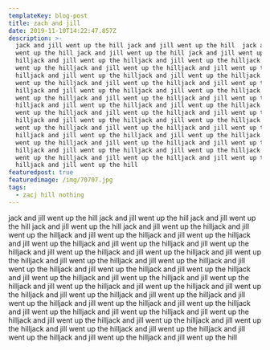 ```yaml
---
templateKey: blog-post
title: zach and jill
date: 2019-11-10T14:22:47.857Z
description: >-
  jack and jill went up the hill jack and jill went up the hill  jack and jill
  went up the hill jack and jill went up the hill jack and jill went up the
  hilljack and jill went up the hilljack and jill went up the hilljack and jill
  went up the hilljack and jill went up the hilljack and jill went up the
  hilljack and jill went up the hilljack and jill went up the hilljack and jill
  went up the hilljack and jill went up the hilljack and jill went up the
  hilljack and jill went up the hilljack and jill went up the hilljack and jill
  went up the hilljack and jill went up the hilljack and jill went up the
  hilljack and jill went up the hilljack and jill went up the hilljack and jill
  went up the hilljack and jill went up the hilljack and jill went up the
  hilljack and jill went up the hilljack and jill went up the hilljack and jill
  went up the hilljack and jill went up the hilljack and jill went up the
  hilljack and jill went up the hilljack and jill went up the hilljack and jill
  went up the hilljack and jill went up the hilljack and jill went up the
  hilljack and jill went up the hilljack and jill went up the hilljack and jill
  went up the hilljack and jill went up the hilljack and jill went up the
  hilljack and jill went up the hill
featuredpost: true
featuredimage: /img/70707.jpg
tags:
  - zacj hill nothing
---
```

jack and jill went up the hill jack and jill went up the hill jack and jill went up the hill jack and jill went up the hill jack and jill went up the hilljack and jill went up the hilljack and jill went up the hilljack and jill went up the hilljack and jill went up the hilljack and jill went up the hilljack and jill went up the hilljack and jill went up the hilljack and jill went up the hilljack and jill went up the hilljack and jill went up the hilljack and jill went up the hilljack and jill went up the hilljack and jill went up the hilljack and jill went up the hilljack and jill went up the hilljack and jill went up the hilljack and jill went up the hilljack and jill went up the hilljack and jill went up the hilljack and jill went up the hilljack and jill went up the hilljack and jill went up the hilljack and jill went up the hilljack and jill went up the hilljack and jill went up the hilljack and jill went up the hilljack and jill went up the hilljack and jill went up the hilljack and jill went up the hilljack and jill went up the hilljack and jill went up the hilljack and jill went up the hilljack and jill went up the hilljack and jill went up the hilljack and jill went up the hilljack and jill went up the hill
